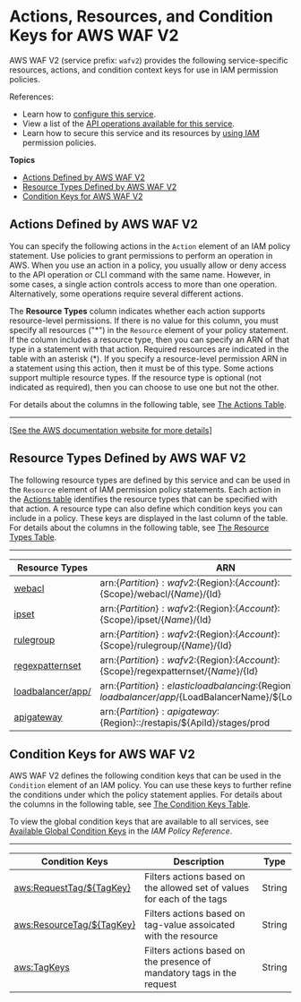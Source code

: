 # Actions, Resources, and Condition Keys for AWS WAF V2<a name="list_awswafv2"></a>

AWS WAF V2 \(service prefix: `wafv2`\) provides the following service\-specific resources, actions, and condition context keys for use in IAM permission policies\.

References:
+ Learn how to [configure this service](https://docs.aws.amazon.com/waf/latest/developerguide/waf-chapter.html)\.
+ View a list of the [API operations available for this service](https://docs.aws.amazon.com/waf/latest/APIReference/API_Operations_AWS_WAFV2.html)\.
+ Learn how to secure this service and its resources by [using IAM](https://docs.aws.amazon.com/waf/latest/developerguide/waf-auth-and-access-control.html) permission policies\.

**Topics**
+ [Actions Defined by AWS WAF V2](#awswafv2-actions-as-permissions)
+ [Resource Types Defined by AWS WAF V2](#awswafv2-resources-for-iam-policies)
+ [Condition Keys for AWS WAF V2](#awswafv2-policy-keys)

## Actions Defined by AWS WAF V2<a name="awswafv2-actions-as-permissions"></a>

You can specify the following actions in the `Action` element of an IAM policy statement\. Use policies to grant permissions to perform an operation in AWS\. When you use an action in a policy, you usually allow or deny access to the API operation or CLI command with the same name\. However, in some cases, a single action controls access to more than one operation\. Alternatively, some operations require several different actions\.

The **Resource Types** column indicates whether each action supports resource\-level permissions\. If there is no value for this column, you must specify all resources \("\*"\) in the `Resource` element of your policy statement\. If the column includes a resource type, then you can specify an ARN of that type in a statement with that action\. Required resources are indicated in the table with an asterisk \(\*\)\. If you specify a resource\-level permission ARN in a statement using this action, then it must be of this type\. Some actions support multiple resource types\. If the resource type is optional \(not indicated as required\), then you can choose to use one but not the other\.

For details about the columns in the following table, see [The Actions Table](reference_policies_actions-resources-contextkeys.md#actions_table)\.


****  
[\[See the AWS documentation website for more details\]](http://docs.aws.amazon.com/IAM/latest/UserGuide/list_awswafv2.html)

## Resource Types Defined by AWS WAF V2<a name="awswafv2-resources-for-iam-policies"></a>

The following resource types are defined by this service and can be used in the `Resource` element of IAM permission policy statements\. Each action in the [Actions table](#awswafv2-actions-as-permissions) identifies the resource types that can be specified with that action\. A resource type can also define which condition keys you can include in a policy\. These keys are displayed in the last column of the table\. For details about the columns in the following table, see [The Resource Types Table](reference_policies_actions-resources-contextkeys.md#resources_table)\.


****  

| Resource Types | ARN | Condition Keys | 
| --- | --- | --- | 
|   [ webacl ](https://docs.aws.amazon.com/waf/latest/APIReference/API_WebACL.html)  |  arn:$\{Partition\}:wafv2:$\{Region\}:$\{Account\}:$\{Scope\}/webacl/$\{Name\}/$\{Id\}  |   [ aws:ResourceTag/$\{TagKey\} ](#awswafv2-aws_ResourceTag___TagKey_)   | 
|   [ ipset ](https://docs.aws.amazon.com/waf/latest/APIReference/API_IPSet.html)  |  arn:$\{Partition\}:wafv2:$\{Region\}:$\{Account\}:$\{Scope\}/ipset/$\{Name\}/$\{Id\}  |   [ aws:ResourceTag/$\{TagKey\} ](#awswafv2-aws_ResourceTag___TagKey_)   | 
|   [ rulegroup ](https://docs.aws.amazon.com/waf/latest/APIReference/API_RuleGroup.html)  |  arn:$\{Partition\}:wafv2:$\{Region\}:$\{Account\}:$\{Scope\}/rulegroup/$\{Name\}/$\{Id\}  |   [ aws:ResourceTag/$\{TagKey\} ](#awswafv2-aws_ResourceTag___TagKey_)   | 
|   [ regexpatternset ](https://docs.aws.amazon.com/waf/latest/APIReference/API_RegexPatternSet.html)  |  arn:$\{Partition\}:wafv2:$\{Region\}:$\{Account\}:$\{Scope\}/regexpatternset/$\{Name\}/$\{Id\}  |   [ aws:ResourceTag/$\{TagKey\} ](#awswafv2-aws_ResourceTag___TagKey_)   | 
|   [ loadbalancer/app/ ](https://docs.aws.amazon.com/waf/latest/APIReference/API_WebACL.html)  |  arn:$\{Partition\}:elasticloadbalancing:$\{Region\}:$\{Account\}:loadbalancer/app/$\{LoadBalancerName\}/$\{LoadBalancerId\}  |  | 
|   [ apigateway ](https://docs.aws.amazon.com/waf/latest/APIReference/API_WebACL.html)  |  arn:$\{Partition\}:apigateway:$\{Region\}::/restapis/$\{ApiId\}/stages/prod  |  | 

## Condition Keys for AWS WAF V2<a name="awswafv2-policy-keys"></a>

AWS WAF V2 defines the following condition keys that can be used in the `Condition` element of an IAM policy\. You can use these keys to further refine the conditions under which the policy statement applies\. For details about the columns in the following table, see [The Condition Keys Table](reference_policies_actions-resources-contextkeys.md#context_keys_table)\.

To view the global condition keys that are available to all services, see [Available Global Condition Keys](reference_policies_condition-keys.html#AvailableKeys) in the *IAM Policy Reference*\.


****  

| Condition Keys | Description | Type | 
| --- | --- | --- | 
|   [ aws:RequestTag/$\{TagKey\} ](https://docs.aws.amazon.com/IAM/latest/UserGuide/reference_policies_condition-keys.html#condition-keys-requesttag)  | Filters actions based on the allowed set of values for each of the tags | String | 
|   [ aws:ResourceTag/$\{TagKey\} ](https://docs.aws.amazon.com/IAM/latest/UserGuide/reference_policies_condition-keys.html#condition-keys-resourcetag)  | Filters actions based on tag\-value assoicated with the resource | String | 
|   [ aws:TagKeys ](https://docs.aws.amazon.com/IAM/latest/UserGuide/reference_policies_condition-keys.html#condition-keys-tagkeys)  | Filters actions based on the presence of mandatory tags in the request | String | 